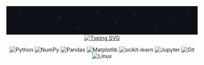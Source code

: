 <div align="center">

  <!-- ★ Simple Starfield Header (inline SVG, no external assets) -->
  <svg width="100%" height="120" viewBox="0 0 800 120" xmlns="http://www.w3.org/2000/svg" role="img" aria-label="Starfield">
    <rect width="800" height="120" fill="#0d1117"/>
    <g fill="#ffffff">
      <circle cx="60"  cy="30"  r="1.2"><animate attributeName="opacity" values="1;0.2;1" dur="3s"  repeatCount="indefinite"/></circle>
      <circle cx="140" cy="80"  r="1.0"><animate attributeName="opacity" values="0.6;0.2;0.6" dur="2.5s" repeatCount="indefinite"/></circle>
      <circle cx="220" cy="45"  r="1.3"><animate attributeName="opacity" values="1;0.1;1" dur="3.2s" repeatCount="indefinite"/></circle>
      <circle cx="300" cy="95"  r="1.1"><animate attributeName="opacity" values="0.8;0.2;0.8" dur="2.2s" repeatCount="indefinite"/></circle>
      <circle cx="380" cy="25"  r="1.0"><animate attributeName="opacity" values="1;0.3;1" dur="2.8s" repeatCount="indefinite"/></circle>
      <circle cx="460" cy="70"  r="1.2"><animate attributeName="opacity" values="0.9;0.2;0.9" dur="3.5s" repeatCount="indefinite"/></circle>
      <circle cx="540" cy="40"  r="1.1"><animate attributeName="opacity" values="1;0.2;1" dur="2.6s" repeatCount="indefinite"/></circle>
      <circle cx="620" cy="100" r="1.3"><animate attributeName="opacity" values="0.8;0.2;0.8" dur="3.1s" repeatCount="indefinite"/></circle>
      <circle cx="700" cy="55"  r="1.0"><animate attributeName="opacity" values="1;0.1;1" dur="2.9s" repeatCount="indefinite"/></circle>
      <circle cx="760" cy="20"  r="1.2"><animate attributeName="opacity" values="0.9;0.2;0.9" dur="2.7s" repeatCount="indefinite"/></circle>
    </g>
  </svg>

  <!-- ⌨️ Typing SVG (centered, looped, transparent bg) -->
  <a href="https://git.io/typing-svg">
    <img
      src="https://readme-typing-svg.demolab.com?font=Fira+Code&weight=600&size=24&pause=600&duration=2500&color=36BCF7&background=0D111700&center=true&vCenter=true&repeat=true&width=700&lines=Hi%2C+I'm+Shuvashish+Sharma!;Undergraduate+Physics+Student;Data+Science+%26+Machine+Learning+Enthusiast;Passionate+about+Computational+Physics"
      alt="Typing SVG"
    />
  </a>

  <!-- 🛠️ Skills / Tools (badges load reliably) -->
  <p>
    <img src="https://img.shields.io/badge/Python-3776AB?logo=python&logoColor=white" alt="Python"/>
    <img src="https://img.shields.io/badge/NumPy-013243?logo=numpy&logoColor=white" alt="NumPy"/>
    <img src="https://img.shields.io/badge/Pandas-150458?logo=pandas&logoColor=white" alt="Pandas"/>
    <img src="https://img.shields.io/badge/Matplotlib-11557C?logo=matplotlib&logoColor=white" alt="Matplotlib"/>
    <img src="https://img.shields.io/badge/scikit--learn-F7931E?logo=scikitlearn&logoColor=white" alt="scikit-learn"/>
    <img src="https://img.shields.io/badge/Jupyter-F37626?logo=jupyter&logoColor=white" alt="Jupyter"/>
    <img src="https://img.shields.io/badge/Git-F05032?logo=git&logoColor=white" alt="Git"/>
    <img src="https://img.shields.io/badge/Linux-FCC624?logo=linux&logoColor=black" alt="Linux"/>
  </p>

</div>
